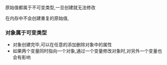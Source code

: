 原始值都属于不可变类型,一旦创建就无法修改

在内存中不会创建重复的原始值,

### 对象属于可变类型

- 对象创建完毕,可以在任意的添加删除对象中的属性
- 如果两个变量同时指向一个对象,通过一个变量修改对象时,对另外一个变量也会有影响